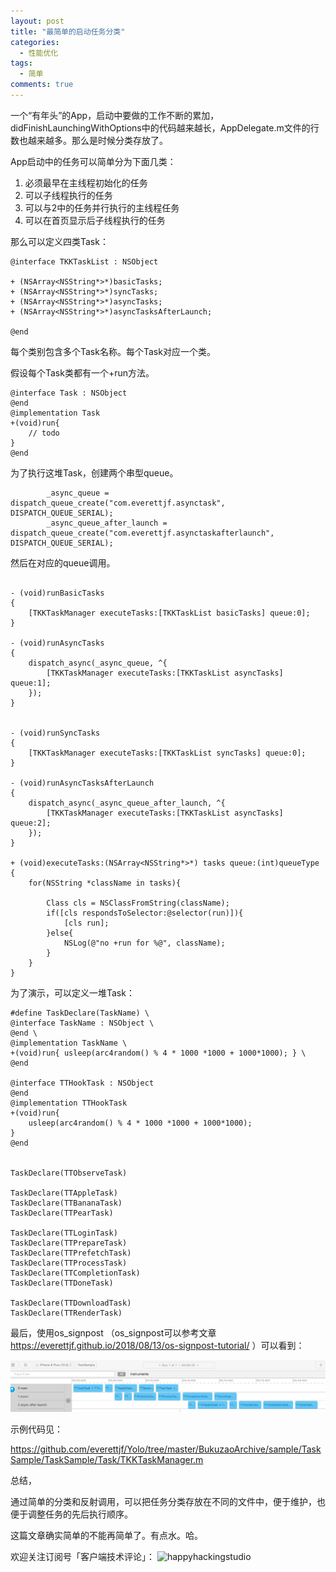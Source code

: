 ```yaml
---
layout: post
title: "最简单的启动任务分类"
categories:
  - 性能优化
tags:
  - 简单
comments: true
---
```


一个“有年头”的App，启动中要做的工作不断的累加，didFinishLaunchingWithOptions中的代码越来越长，AppDelegate.m文件的行数也越来越多。那么是时候分类存放了。

<!-- more -->

App启动中的任务可以简单分为下面几类：

1. 必须最早在主线程初始化的任务
2. 可以子线程执行的任务
3. 可以与2中的任务并行执行的主线程任务
4. 可以在首页显示后子线程执行的任务

那么可以定义四类Task：

```
@interface TKKTaskList : NSObject

+ (NSArray<NSString*>*)basicTasks;
+ (NSArray<NSString*>*)syncTasks;
+ (NSArray<NSString*>*)asyncTasks;
+ (NSArray<NSString*>*)asyncTasksAfterLaunch;

@end
```

每个类别包含多个Task名称。每个Task对应一个类。

假设每个Task类都有一个+run方法。

```
@interface Task : NSObject
@end
@implementation Task
+(void)run{
    // todo
}
@end
```


为了执行这堆Task，创建两个串型queue。

```
        _async_queue = dispatch_queue_create("com.everettjf.asynctask", DISPATCH_QUEUE_SERIAL);
        _async_queue_after_launch = dispatch_queue_create("com.everettjf.asynctaskafterlaunch", DISPATCH_QUEUE_SERIAL);
```

然后在对应的queue调用。

```

- (void)runBasicTasks
{
    [TKKTaskManager executeTasks:[TKKTaskList basicTasks] queue:0];
}

- (void)runAsyncTasks
{
    dispatch_async(_async_queue, ^{
        [TKKTaskManager executeTasks:[TKKTaskList asyncTasks] queue:1];
    });
}


- (void)runSyncTasks
{
    [TKKTaskManager executeTasks:[TKKTaskList syncTasks] queue:0];
}

- (void)runAsyncTasksAfterLaunch
{
    dispatch_async(_async_queue_after_launch, ^{
        [TKKTaskManager executeTasks:[TKKTaskList asyncTasks] queue:2];
    });
}

+ (void)executeTasks:(NSArray<NSString*>*) tasks queue:(int)queueType
{
    for(NSString *className in tasks){

        Class cls = NSClassFromString(className);
        if([cls respondsToSelector:@selector(run)]){
            [cls run];
        }else{
            NSLog(@"no +run for %@", className);
        }
    }
}

```

为了演示，可以定义一堆Task：

```
#define TaskDeclare(TaskName) \
@interface TaskName : NSObject \
@end \
@implementation TaskName \
+(void)run{ usleep(arc4random() % 4 * 1000 *1000 + 1000*1000); } \
@end

@interface TTHookTask : NSObject
@end
@implementation TTHookTask
+(void)run{
    usleep(arc4random() % 4 * 1000 *1000 + 1000*1000);
}
@end


TaskDeclare(TTObserveTask)

TaskDeclare(TTAppleTask)
TaskDeclare(TTBananaTask)
TaskDeclare(TTPearTask)

TaskDeclare(TTLoginTask)
TaskDeclare(TTPrepareTask)
TaskDeclare(TTPrefetchTask)
TaskDeclare(TTProcessTask)
TaskDeclare(TTCompletionTask)
TaskDeclare(TTDoneTask)

TaskDeclare(TTDownloadTask)
TaskDeclare(TTRenderTask)

```


最后，使用os_signpost （os_signpost可以参考文章 https://everettjf.github.io/2018/08/13/os-signpost-tutorial/ ）可以看到：

![](/media/15350423765697.jpg)


示例代码见：

<https://github.com/everettjf/Yolo/tree/master/BukuzaoArchive/sample/TaskSample/TaskSample/Task/TKKTaskManager.m>

总结，

通过简单的分类和反射调用，可以把任务分类存放在不同的文件中，便于维护，也便于调整任务的先后执行顺序。

这篇文章确实简单的不能再简单了。有点水。哈。



欢迎关注订阅号「客户端技术评论」：
![happyhackingstudio](https://everettjf.github.io/images/fun.jpg)


